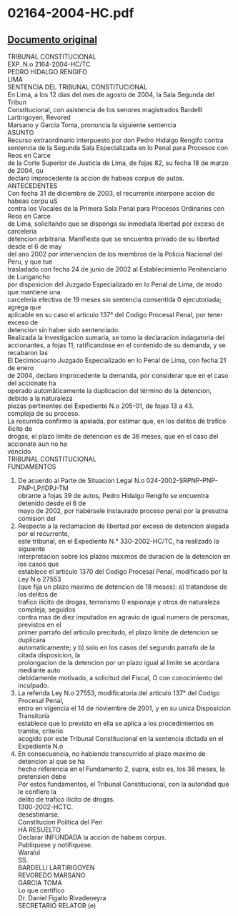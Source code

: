 
02164-2004-HC.pdf
=================
  
[Documento original](https://tc.gob.pe/jurisprudencia/2004/02164-2004-HC.pdf)  
---  
TRIBUNAL CONSTITUCIONAL  
EXP. N.o 2164-2004-HC/TC  
PEDRO HIDALGO RENGIFO  
LIMA  
SENTENCIA DEL TRIBUNAL CONSTITUCIONAL  
En Lima, a los 12 dias del mes de agosto de 2004, la Sala Segunda del Tribun  
Constitucional, con asistencia de los senores magistrados Bardelli Lartirigoyen, Revored  
Marsano y Garcia Toma, pronuncia la siguiente sentencia  
ASUNTO  
Recurso extraordinario interpuesto por don Pedro Hidalgo Rengifo contra  
sentencia de la Segunda Sala Especializada en lo Penal para Procesos con Reos en Carce  
de la Corte Superior de Justicia de Lima, de fojas 82, su fecha 18 de marzo de 2004, qu  
declaro improcedente la accion de habeas corpus de autos.  
ANTECEDENTES  
Con fecha 31 de diciembre de 2003, el recurrente interpone accion de habeas corpu uS  
contra los Vocales de la Primera Sala Penal para Procesos Ordinarios con Reos en Carce  
de Lima, solicitando que se disponga su inmediata libertad por exceso de carceleria  
detencion arbitraria. Manifiesta que se encuentra privado de su libertad desde el 6 de may  
del ano 2002 por intervencion de los miembros de la Policia Nacional del Peru, y que tue  
trasladado con fecha 24 de junio de 2002 al Establecimiento Penitenciario de Lurigancho  
por disposicion del Juzgado Especializado en lo Penal de Lima, de modo que mantiene una  
carceleria efectiva de 19 meses sin sentencia consentida 0 ejecutoriada; agrega que  
aplicable en su caso el articulo 137° del Codigo Procesal Penal, por tener exceso de  
detencion sin haber sido sentenciado.  
Realizada la investigacion sumaria, se tomo la declaracion indagatoria del  
accionantes, a fojas 11, ratificandose en el contenido de su demanda, y se recabaron las  
El Decimocuarto Juzgado Especializado en lo Penal de Lima, con fecha 21 de enero  
de 2004, declaro improcedente la demanda, por considerar que en el caso del accionate ha  
operado automâticamente la duplicacion del término de la detencion, debido a la naturaleza  
piezas pertinentes del Expediente N.o 205-01, de fojas 13 a 43.  
compleja de su proceso.  
La recurrida confirmo la apelada, por estimar que, en los delitos de trafico ilicito de  
drogas, el plazo limite de detencion es de 36 meses, que en el caso del accionate aun no ha  
vencido.  
TRIBUNAL CONSTITUCIONAL  
FUNDAMENTOS  
1. De acuerdo al Parte de Situacion Legal N.o 024-2002-SRPNP-PNP-PNP-LP/IDPJ-TM  
obrante a fojas 39 de autos, Pedro Hidalgo Rengifo se encuentra detenido desde el 6 de  
mayo de 2002, por habérsele instaurado proceso penal por la presutna comision del  
2. Respecto a la reclamacion de libertad por exceso de detencion alegada por el recurrente,  
este tribunal, en el Expediente N.° 330-2002-HC/TC, ha realizado la siguiente  
interpretacion sobre los plazos maximos de duracion de la detencion en los casos que  
establece el articulo 1370 del Codigo Procesal Penal, modificado por la Ley N.o 27553  
(que fija un plazo maximo de detencion de 18 meses): a) tratandose de los delitos de  
trafico ilicito de drogas, terrorismo 0 espionaje y otros de naturaleza compleja, seguidos  
contra mas de diez imputados en agravio de igual numero de personas, previstos en el  
primer parrafo del articulo precitado, el plazo limite de detencion se duplicara  
automaticamente; y b) solo en los casos del segundo parrafo de la citada disposicion, la  
prolongacion de la detencion por un plazo igual al limite se acordara mediante auto  
debidamente motivado, a solicitud del Fiscal, O con conocimiento del inculpado.  
3. La referida Ley N.o 27553, modificatoria del articulo 137° del Codigo Procesal Penal,  
entro en vigencia el 14 de noviembre de 2001, y en su unica Disposicion Transitoria  
establece que lo previsto en ella se aplica a los procedimientos en tramite, criterio  
acogido por este Tribunal Constitucional en la sentencia dictada en el Expediente N.o  
4. En consecuencia, no habiendo transcurrido el plazo maximo de detencion al que se ha  
hecho referencia en el Fundamento 2, supra, esto es, los 36 meses, la pretension debe  
Por estos fundamentos, el Tribunal Constitucional, con la autoridad que le confiere la  
delito de trafico ilicito de drogas.  
1300-2002-HCTC.  
desestimarse.  
Constitucion Politica del Peri  
HA RESUELTO  
Declarar INFUNDADA la accion de habeas corpus.  
Publiquese y notifiquese.  
Waralul  
SS.  
BARDELLI LARTIRIGOYEN  
REVOREDO MARSANO  
GARCIA TOMA  
Lo que certifico  
Dr. Daniel Figallo Rivadeneyra  
SECRETARIO RELATOR (e)
